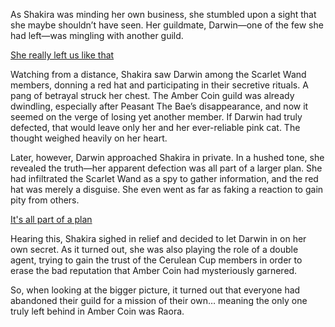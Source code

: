<!-- title: Double Agent -->

As Shakira was minding her own business, she stumbled upon a sight that she maybe shouldn’t have seen. Her guildmate, Darwin—one of the few she had left—was mingling with another guild.

[She really left us like that](#embed:https://www.youtube.com/live/qKlzaYirN88?t=2430)

Watching from a distance, Shakira saw Darwin among the Scarlet Wand members, donning a red hat and participating in their secretive rituals. A pang of betrayal struck her chest. The Amber Coin guild was already dwindling, especially after Peasant The Bae’s disappearance, and now it seemed on the verge of losing yet another member. If Darwin had truly defected, that would leave only her and her ever-reliable pink cat. The thought weighed heavily on her heart.

Later, however, Darwin approached Shakira in private. In a hushed tone, she revealed the truth—her apparent defection was all part of a larger plan. She had infiltrated the Scarlet Wand as a spy to gather information, and the red hat was merely a disguise. She even went as far as faking a reaction to gain pity from others.

[It's all part of a plan](#embed:https://www.youtube.com/live/WQRPyJ4zhC0?feature=shared&t=4747)

Hearing this, Shakira sighed in relief and decided to let Darwin in on her own secret. As it turned out, she was also playing the role of a double agent, trying to gain the trust of the Cerulean Cup members in order to erase the bad reputation that Amber Coin had mysteriously garnered.

So, when looking at the bigger picture, it turned out that everyone had abandoned their guild for a mission of their own… meaning the only one truly left behind in Amber Coin was Raora.
